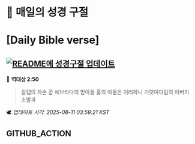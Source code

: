 # 🙏 매일의 성경 구절
# [Daily Bible verse]
## [![README에 성경구절 업데이트](https://github.com/DONGSUKA/first_test/actions/workflows/update-readme-bible.yml/badge.svg)](https://github.com/DONGSUKA/first_test/actions/workflows/update-readme-bible.yml)
<!-- START_BIBLE_VERSE -->
📖 **역대상 2:50**
> 갈렙의 자손 곧 에브라다의 맏아들 훌의 아들은 이러하니 기럇여아림의 아버지 소발과

🕊️ _업데이트 시각: 2025-08-11 03:59:21 KST_
  <!-- END_BIBLE_VERSE -->
## GITHUB_ACTION
